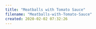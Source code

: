 ```yaml
---
title: "Meatballs with Tomato Sauce"
filename: "Meatballs-with-Tomato-Sauce"
created: 2020-02-02 07:32:26
---
```

